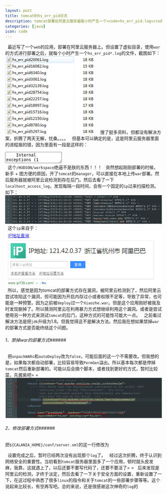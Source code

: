 ```yaml
---
layout: post
title: tomcat的hs_err_pid日志
description: tomcat部署在阿里云服务器每小时产生一个<code>hs_err_pid.log</code>文件
categories: [java]
icon: code
---
```

&nbsp;&nbsp;最近写了一个<code>web</code>的应用，部署在阿里云服务器上。但设置了虚拟目录，使用<code>war</code>的方式进行部署之后，就每个小时产生一个<code>hs_err_pid*.log</code>的文件，截图如下：
<img src="/images/20150507/2015-05-07_1.png" alt="阿里云服务器log截图"/>
&nbsp;&nbsp;搜了挺多资料，但都没有解决方案，折腾了两天无解，忧桑。。。。
&nbsp;&nbsp;但基本可以确定的是，这是阿里云服务器里面的进程报的错，因为里面有一段是这样的：

<div class="article_content">
<textarea name="code" class="txt" >
    Internal exceptions (1 events):
    Event: 0.025 Thread 0x00007f32e8009800 Threw 0x00000000db80f2c8 at /HUDSON/workspace/7u-2-build-linux-amd64/jdk7u79/2331/hotspot/src/share/vm/prims/jni.cpp:3991
</textarea>
</div>
&nbsp;&nbsp;这个<code>/HUDSON/workspace</code>绝逼不是朕的东西！！！
&nbsp;&nbsp;突然想起刚刚部署的时候，新手 + 图方便的原因，开了<code>tomcat</code>的<code>manager</code>，可以直接在本地上传<code>war</code>部署。然后服务器就被阿里云说检测到存在后门。然后去看了一下<code>localhost_access_log</code>，发现每隔一段时间，会有一个固定的<code>ip</code>过来扫描检测。如下：
<img src="/images/20150507/2015-05-07_2.png" alt="阿里云服务器检测扫描截图"/>
&nbsp;&nbsp;这个<code>ip</code>来自于：
<img src="/images/20150507/2015-05-07_3.png" alt="ip来源"/>
&nbsp;&nbsp;所以，感觉是因为tomcat的部署方式存在漏洞，被阿里云检测到了，然后阿里云尝试攻陷这个漏洞，但可能因为开启内存过小或者权限不足等，导致了异常，也可能是一种预警。因为之前被<code>deploy</code>过一个<code>Xiaozhe.war</code>。但是这个应用刚好被我及时发现删掉了。所以猜测阿里云在利用暴力方式想继续利用这个漏洞。或者是尝试使用另一种方式来测试<code>tomcat</code>的后门，这种方式的可能性可能大一点。
&nbsp;&nbsp;之前看过解决方法是把<code>jdk</code>升级为1.8。但我觉得这不是解决方法。然后我在想如果禁掉<code>war</code>的部署方式是否能终结这个问题。

###### 1、禁掉war的部署方式######
&nbsp;&nbsp;把<code>unpackWARs</code>和<code>autoDeploy</code>改为<code>false</code>，可能后面的这一个不需要改。但我想的是，如果每次都自动部署，比较容易导致<code>PermGen</code>溢出。所以基本每次都是停掉<code>tomcat</code>然后重新部署的。可能以后会搞个脚本，或者找到更好的方式，暂时比较菜，先酱紫吧= =
<img src="/images/20150507/2015-05-07_4.png" alt="阿里云服务器log截图"/>
###### 2、修改部署方式######
把<code>${CALANIA_HOME}/conf/server.xml</code>的这一行<code><Context docBase="/xxpath/xx.war" path="/xx" reloadable="true"/></code>修改为<code><Context docBase="/xxpath/xx" path="/xx" reloadable="true"/></code>

&nbsp;&nbsp;设置完成之后，暂时已经两次没有出现那个<code>log</code>了。
&nbsp;&nbsp;经过这次折腾，终于认识到网络安全的重要性。当初看到<code>tomcat</code>服务器里面多了一个应用，顿时就头皮发麻，我靠，这就遇上了，以后还要不要写代码了，还要不要活了= =
&nbsp;&nbsp;后来发现是阿里云的检测，才终于淡定，然后去看了一下关于安全方面的设置，重新设置了一下，在这过程中熟悉了很多<code>linux</code>的指令和关于<code>tomcat</code>的一些部署步骤等等。这个说起来比较长，有空再写吧。总的来说，还是很感谢这次神奇的<code>log</code>的
